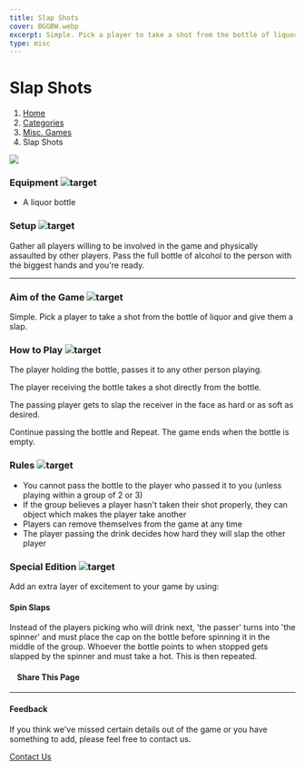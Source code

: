 ```yaml
---
title: Slap Shots
cover: BGGBW.webp
excerpt: Simple. Pick a player to take a shot from the bottle of liquor and give them a slap.
type: misc
---
```


# Slap Shots

1.  [Home](/)
2.  [Categories](GameCategories)
3.  [Misc. Games](GameCategories/MiscGames)
4.  Slap Shots

![](/images/slapshots.webp)

### Equipment ![target](/images/liquor.webp)

-   A liquor bottle

### Setup ![target](/images/settings.webp)

Gather all players willing to be involved in the game and physically assaulted by other players. Pass the full bottle of alcohol to the person with the biggest hands and you're ready.

* * *

### Aim of the Game ![target](/images/target.webp)

Simple. Pick a player to take a shot from the bottle of liquor and give them a slap.

### How to Play ![target](/images/question.webp)

The player holding the bottle, passes it to any other person playing.

The player receiving the bottle takes a shot directly from the bottle.

The passing player gets to slap the receiver in the face as hard or as soft as desired.

Continue passing the bottle and Repeat. The game ends when the bottle is empty.

### Rules ![target](/images/rules.webp)

-   You cannot pass the bottle to the player who passed it to you (unless playing within a group of 2 or 3)
-   If the group believes a player hasn't taken their shot properly, they can object which makes the player take another
-   Players can remove themselves from the game at any time
-   The player passing the drink decides how hard they will slap the other player

### Special Edition ![target](/images/special.webp)

Add an extra layer of excitement to your game by using:

#### **Spin Slaps**

Instead of the players picking who will drink next, 'the passer' turns into 'the spinner' and must place the cap on the bottle before spinning it in the middle of the group. Whoever the bottle points to when stopped gets slapped by the spinner and must take a hot. This is then repeated.

####     Share This Page

[](https://www.facebook.com/sharer/sharer.php?u=beergogglegames.co.uk/GameCategories/MiscGames/slapshots)[](https://www.instagram.com/direct/new/)[](https://twitter.com/intent/tweet?url=beergogglegames.co.uk/GameCategories/MiscGames/slapshots)

* * *

#### Feedback

If you think we've missed certain details out of the game or you have something to add, please feel free to contact us.

  
  
  
[Contact Us](contact)
